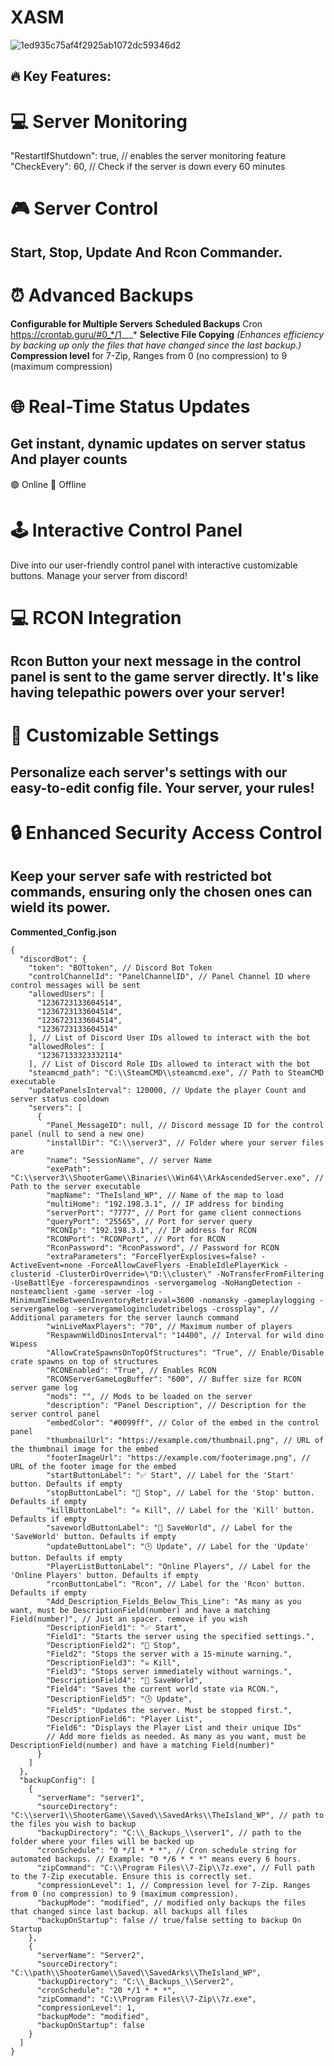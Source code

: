 # XASM
![1ed935c75af4f2925ab1072dc59346d2](https://github.com/Anzetys/Discord-ASM/assets/150568341/e76cc475-e40f-415e-a90b-c35ecb1a31c3)





## :fire: Key Features:

# :computer: Server Monitoring
"RestartIfShutdown": true, // enables the server monitoring feature
"CheckEvery": 60, // Check if the server is down every 60 minutes

# :video_game: Server Control
 ## Start, Stop, Update And Rcon Commander.

# :alarm_clock: Advanced Backups
**Configurable for Multiple Servers**
**Scheduled Backups** Cron https://crontab.guru/#0_*/1_*_*_*
**Selective File Copying** *(Enhances efficiency by backing up only the files that have changed since the last backup.)*
**Compression level** for 7-Zip, Ranges from 0 (no compression) to 9 (maximum compression)


# :globe_with_meridians: Real-Time Status Updates
## Get instant, dynamic updates on server status And player counts
:green_circle: Online
:red_circle: Offline

# :joystick: Interactive Control Panel
 Dive into our user-friendly control panel with interactive customizable buttons. Manage your server from discord!


# :computer: RCON Integration 
## Rcon Button your next message in the control panel is sent to the game server directly. It's like having telepathic powers over your server!

# :wrench: Customizable Settings
## Personalize each server's settings with our easy-to-edit config file. Your server, your rules!
# :lock: Enhanced Security Access Control
## Keep your server safe with restricted bot commands, ensuring only the chosen ones can wield its power.


**Commented_Config.json**
```
{
  "discordBot": {
    "token": "BOTtoken", // Discord Bot Token
    "controlChannelId": "PanelChannelID", // Panel Channel ID where control messages will be sent
    "allowedUsers": [
      "1236723133604514",
      "1236723133604514",
      "1236723133604514",
      "1236723133604514"
    ], // List of Discord User IDs allowed to interact with the bot
    "allowedRoles": [
      "12367133323332114"
    ], // List of Discord Role IDs allowed to interact with the bot
    "steamcmd_path": "C:\\SteamCMD\\steamcmd.exe", // Path to SteamCMD executable
    "updatePanelsInterval": 120000, // Update the player Count and server status cooldown
    "servers": [
      {
        "Panel_MessageID": null, // Discord message ID for the control panel (null to send a new one)
        "installDir": "C:\\server3", // Folder where your server files are
        "name": "SessionName", // server Name
        "exePath": "C:\\server3\\ShooterGame\\Binaries\\Win64\\ArkAscendedServer.exe", // Path to the server executable
        "mapName": "TheIsland_WP", // Name of the map to load
        "multiHome": "192.198.3.1", // IP address for binding
        "serverPort": "7777", // Port for game client connections
        "queryPort": "25565", // Port for server query
        "RCONIp": "192.198.3.1", // IP address for RCON
        "RCONPort": "RCONPort", // Port for RCON
        "RconPassword": "RconPassword", // Password for RCON
        "extraParameters": "ForceFlyerExplosives=false? -ActiveEvent=none -ForceAllowCaveFlyers -EnableIdlePlayerKick -clusterid -ClusterDirOverride=\"D:\\cluster\" -NoTransferFromFiltering -UseBattlEye -forcerespawndinos -servergamelog -NoHangDetection -nosteamclient -game -server -log -MinimumTimeBetweenInventoryRetrieval=3600 -nomansky -gameplaylogging -servergamelog -servergamelogincludetribelogs -crossplay", // Additional parameters for the server launch command
        "winLiveMaxPlayers": "70", // Maximum number of players
        "RespawnWildDinosInterval": "14400", // Interval for wild dino Wipess
        "AllowCrateSpawnsOnTopOfStructures": "True", // Enable/Disable crate spawns on top of structures
        "RCONEnabled": "True", // Enables RCON
        "RCONServerGameLogBuffer": "600", // Buffer size for RCON server game log
        "mods": "", // Mods to be loaded on the server
        "description": "Panel Description", // Description for the server control panel
        "embedColor": "#0099ff", // Color of the embed in the control panel
        "thumbnailUrl": "https://example.com/thumbnail.png", // URL of the thumbnail image for the embed
        "footerImageUrl": "https://example.com/footerimage.png", // URL of the footer image for the embed
        "startButtonLabel": "✅ Start", // Label for the 'Start' button. Defaults if empty
        "stopButtonLabel": "🛑 Stop", // Label for the 'Stop' button. Defaults if empty
        "killButtonLabel": "☠️ Kill", // Label for the 'Kill' button. Defaults if empty
        "saveworldButtonLabel": "💾 SaveWorld", // Label for the 'SaveWorld' button. Defaults if empty
        "updateButtonLabel": "🕒 Update", // Label for the 'Update' button. Defaults if empty
        "PlayerListButtonLabel": "Online Players", // Label for the 'Online Players' button. Defaults if empty
        "rconButtonLabel": "Rcon", // Label for the 'Rcon' button. Defaults if empty
        "Add_Description_Fields_Below_This_Line": "As many as you want, must be DescriptionField(number) and have a matching Field(number)", // Just an spacer. remove if you wish
        "DescriptionField1": "✅ Start",
        "Field1": "Starts the server using the specified settings.",
        "DescriptionField2": "🛑 Stop",
        "Field2": "Stops the server with a 15-minute warning.",
        "DescriptionField3": "☠️ Kill",
        "Field3": "Stops server immediately without warnings.",
        "DescriptionField4": "💾 SaveWorld",
        "Field4": "Saves the current world state via RCON.",
        "DescriptionField5": "🕒 Update",
        "Field5": "Updates the server. Must be stopped first.",
        "DescriptionField6": "Player List",
        "Field6": "Displays the Player List and their unique IDs"
        // Add more fields as needed. As many as you want, must be DescriptionField(number) and have a matching Field(number)"
      }
    ]
  },
  "backupConfig": [
    {
      "serverName": "server1",
      "sourceDirectory": "C:\\server1\\ShooterGame\\Saved\\SavedArks\\TheIsland_WP", // path to the files you wish to backup
      "backupDirectory": "C:\\_Backups_\\server1", // path to the folder where your files will be backed up
      "cronSchedule": "0 */1 * * *", // Cron schedule string for automated backups. // Example: "0 */6 * * *" means every 6 hours.
      "zipCommand": "C:\\Program Files\\7-Zip\\7z.exe", // Full path to the 7-Zip executable. Ensure this is correctly set.
      "compressionLevel": 1, // Compression level for 7-Zip. Ranges from 0 (no compression) to 9 (maximum compression).
      "backupMode": "modified", // modified only backups the files that changed since last backup. all backups all files
      "backupOnStartup": false // true/false setting to backup On Startup
    },
    {
      "serverName": "Server2",
      "sourceDirectory": "C:\\path\\ShooterGame\\Saved\\SavedArks\\TheIsland_WP",
      "backupDirectory": "C:\\_Backups_\\Server2",
      "cronSchedule": "20 */1 * * *",
      "zipCommand": "C:\\Program Files\\7-Zip\\7z.exe",
      "compressionLevel": 1,
      "backupMode": "modified",
      "backupOnStartup": false
    }
  ]
}
```
